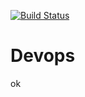 [![Build Status](https://dev.azure.com/sakshiguptasg04/DEV_ops/_apis/build/status/guptasakshi22.Devops?branchName=master)](https://dev.azure.com/sakshiguptasg04/DEV_ops/_build/latest?definitionId=1&branchName=master)
# Devops
ok
